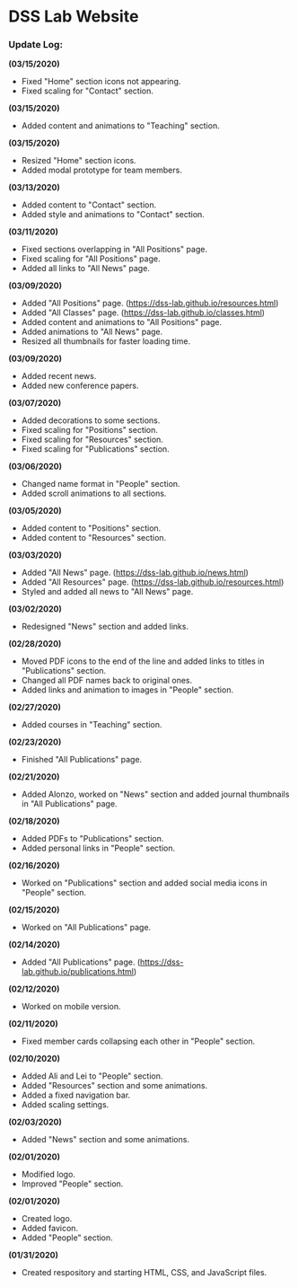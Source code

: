 # DSS Lab Website

### Update Log:
**(03/15/2020)**
- Fixed "Home" section icons not appearing.
- Fixed scaling for "Contact" section. 

**(03/15/2020)**
- Added content and animations to "Teaching" section.

**(03/15/2020)**
- Resized "Home" section icons.
- Added modal prototype for team members. 

**(03/13/2020)**
- Added content to "Contact" section.
- Added style and animations to "Contact" section.

**(03/11/2020)**
- Fixed sections overlapping in "All Positions" page.
- Fixed scaling for "All Positions" page.
- Added all links to "All News" page.

**(03/09/2020)**
- Added "All Positions" page. (https://dss-lab.github.io/resources.html)
- Added "All Classes" page. (https://dss-lab.github.io/classes.html)
- Added content and animations to "All Positions" page.
- Added animations to "All News" page.
- Resized all thumbnails for faster loading time.

**(03/09/2020)**
- Added recent news.
- Added new conference papers.   

**(03/07/2020)**
- Added decorations to some sections.
- Fixed scaling for "Positions" section.
- Fixed scaling for "Resources" section.
- Fixed scaling for "Publications" section.

**(03/06/2020)**
- Changed name format in "People" section.
- Added scroll animations to all sections.    

**(03/05/2020)**
- Added content to "Positions" section.
- Added content to "Resources" section.

**(03/03/2020)**
- Added "All News" page. (https://dss-lab.github.io/news.html)
- Added "All Resources" page. (https://dss-lab.github.io/resources.html)
- Styled and added all news to "All News" page.

**(03/02/2020)**
- Redesigned "News" section and added links.

**(02/28/2020)**
- Moved PDF icons to the end of the line and added links to titles in "Publications" section. 
- Changed all PDF names back to original ones.
- Added links and animation to images in "People" section.

**(02/27/2020)**
- Added courses in "Teaching" section.

**(02/23/2020)**
- Finished "All Publications" page.

**(02/21/2020)**
- Added Alonzo, worked on "News" section and added journal thumbnails in "All Publications" page.

**(02/18/2020)**
- Added PDFs to "Publications" section.
- Added personal links in "People" section.

**(02/16/2020)**
- Worked on "Publications" section and added social media icons in "People" section.

**(02/15/2020)**
- Worked on "All Publications" page.

**(02/14/2020)**
- Added "All Publications" page. (https://dss-lab.github.io/publications.html)

**(02/12/2020)**
- Worked on mobile version.

**(02/11/2020)**
- Fixed member cards collapsing each other in "People" section.

**(02/10/2020)** 
- Added Ali and Lei to "People" section. 
- Added "Resources" section and some animations. 
- Added a fixed navigation bar. 
- Added scaling settings.

**(02/03/2020)** 
- Added "News" section and some animations.

**(02/01/2020)** 
- Modified logo.
- Improved "People" section.

**(02/01/2020)** 
- Created logo.
- Added favicon.
- Added "People" section.

**(01/31/2020)** 
- Created respository and starting HTML, CSS, and JavaScript files.
